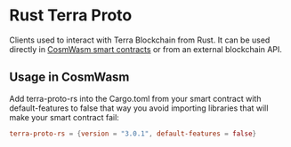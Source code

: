 # Rust Terra Proto

Clients used to interact with Terra Blockchain from Rust. It can be used directly in [CosmWasm smart contracts](https://github.com/emidev98/cw-alliance) or from an external blockchain API.

## Usage in CosmWasm

Add terra-proto-rs into the Cargo.toml from your smart contract with default-features to false that way you avoid importing libraries that will make your smart contract fail:
```Cargo.toml
terra-proto-rs = {version = "3.0.1", default-features = false}
```